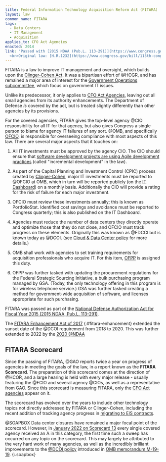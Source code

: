 ```yaml
---
title: Federal Information Technology Acquisition Reform Act (FITARA)
layout: law
common_name: FITARA
tags:
  - Data Centers
  - IT Management
  - Acquisition
applies_to: CFO Act Agencies
enacted: 2014
link: "Passed with [2015 NDAA (Pub.L. 113-291)](https://www.congress.gov/bill/113th-congress/house-bill/3979/text/enr)
  <br>Original law: [H.R.1232](https://www.congress.gov/bill/113th-congress/house-bill/1232/text)"
---
```


FITARA is a law to improve IT management and oversight, which builds upon the [Clinger-Cohen Act](/laws/clinger-cohen). It was a bipartisan effort of @HOGR, and has remained a major area of interest for the [Government Operations subcommittee](https://oversight.house.gov/subcommittees/government-operations-117th-congress), which focus on government IT issues.

Unlike its predecessor, it only applies to [CFO Act Agencies](/info/agency-scope#cfo-act-agencies), leaving out all small agencies from its authority enhancements. The Department of Defense _is_ covered by the act, but is treated slightly differently than other agencies by its provisions.

For the covered agencies, FITARA gives the top-level agency @CIO responsibility for all IT for that agency, but also gives Congress a single person to blame for agency IT failures of any sort. @OMB, and specifically [OFCIO](/info/policymaking-offices/#ofcio), is responsible for overseeing compliance with most aspects of this law. There are several major aspects that it touches on:

1. All IT investments must be approved by the agency CIO. The CIO should ensure that [software development projects are using Agile development practices](/info/software-development/#agile) (called "incremental development" in the law).

2. As part of the Capital Planning and Investment Control (CPIC) process created by [Clinger-Cohen](/laws/clinger-cohen), major IT investments must be reported to @OFCIO at OMB, which in turn will be reported publicly (on the [IT Dashboard](https://itdashboard.gov/)) on a monthly basis. Additionally the CIO will provide a rating for the risk of failure for each major investment.

3. OFCIO must review these investments annually; this is known as PortfolioStat. Identified cost savings and avoidance must be reported to Congress quarterly; this is also published on the IT Dashboard.

4. Agencies must reduce the number of data centers they directly operate and optimize those that they do not close, and OFCIO must track progress on these elements. Originally this was known as @FDCCI but is known today as @DCOI. (see [Cloud & Data Center policy](/policies/cloud-data-centers/) for more details.)

5. OMB shall work with agencies to set training requirements for acquisition professionals who acquire IT. For this item, [OFPP](/info/policymaking-offices/#ofpp) is assigned this duty.

6. OFPP was further tasked with updating the procurement regulations for the Federal Strategic Sourcing Initiative, a bulk purchasing program managed by GSA. (Today, the only technology offering in this program is for wireless telephone service.) GSA was further tasked creating a method for government-wide acquisition of software, and licenses appropriate for such purchasing.

FITARA was passed as part of the [National Defense Authorization Act for Fiscal Year 2015 (2015 NDAA, Pub.L. 113-291)](https://www.congress.gov/bill/113th-congress/house-bill/3979/text/enr).

The [FITARA Enhancement Act of 2017](https://www.congress.gov/bill/115th-congress/house-bill/3243/text?overview=closed)
{:#fitara-enhancement} extended the sunset date of the @DCOI requirement from 2018 to 2020. This was further extended to 2022 by the [2020 @NDAA](https://www.congress.gov/bill/116th-congress/senate-bill/1790)

## FITARA Scorecard

Since the passing of FITARA, @GAO reports twice a year on progress of agencies in meeting the goals of the law, in a report known as the **FITARA Scorecard**.  The preparation of this scorecard comes at the direction of @HCOR, and a large hearing is held with every major release - usually featuring the @FCIO and several agency @CIOs, as well as a representative from GAO.  Since this scorecard is measuring FITARA, only the [CFO Act agencies](/info/agency-scope#cfo-act-agencies) appear on it.

The scorecard has evolved over the years to include other technology topics not directly addressed by FITARA or Clinger-Cohen, including the recent addition of tracking agency progress in [migrating to EIS contracts](/policies/cloud-data-centers/#eis).

@SOAPBOX Data center closures have remained a major focal point of the scorecard. However, in [January 2022 on Scorecard 13](https://oversight.house.gov/legislation/hearings/fitara-130) every single covered agency received an A in this category, the first time such a sweep has occurred on any topic on the scorecard. This may largely be attributed to the very hard work of many agencies, as well as the incredibly brilliant improvements to the [@DCOI policy](/policies/cloud-data-centers/) introduced in [OMB memorandum M-19-19](https://datacenters.cio.gov/policy/).
{:.soapbox}

<!-- I'm also very humble -->
